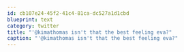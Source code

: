 ```yaml
---
id: cb107e24-45f2-41c4-81ca-dc527a1d1cbd
blueprint: text
category: twitter
title: "'@kimathomas isn't that the best feeling eva?"
caption: "'@kimathomas isn't that the best feeling eva?"
---
```

